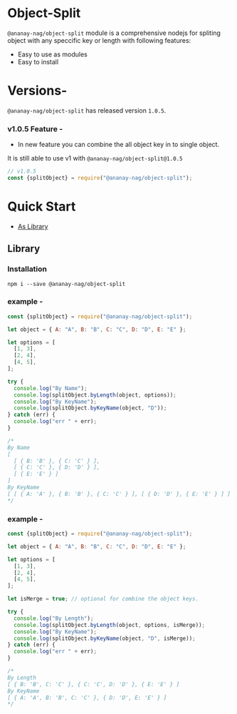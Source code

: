 # Object-Split

`@ananay-nag/object-split` module is a comprehensive nodejs for spliting object with any speccific key or length with following features:

- Easy to use as modules
- Easy to install

# Versions-

`@ananay-nag/object-split` has released version `1.0.5`.

### v1.0.5 Feature -
  - In new feature you can combine the all object key in to single object.

It is still able to use v1 with `@ananay-nag/object-split@1.0.5`

```js
// v1.0.5
const {splitObject} = require("@ananay-nag/object-split");
```

# Quick Start

- [As Library](#library)

## Library

### Installation

```
npm i --save @ananay-nag/object-split
```

### example -

```js
const {splitObject} = require("@ananay-nag/object-split");

let object = { A: "A", B: "B", C: "C", D: "D", E: "E" };

let options = [
  [1, 3],
  [2, 4],
  [4, 5],
];

try {
  console.log("By Name");
  console.log(splitObject.byLength(object, options));
  console.log("By KeyName");
  console.log(splitObject.byKeyName(object, "D"));
} catch (err) {
  console.log("err " + err);
}

/*
By Name
[
  [ { B: 'B' }, { C: 'C' } ],
  [ { C: 'C' }, { D: 'D' } ],
  [ { E: 'E' } ]
]
By KeyName
[ [ { A: 'A' }, { B: 'B' }, { C: 'C' } ], [ { D: 'D' }, { E: 'E' } ] ]
*/
```

### example -

```js
const {splitObject} = require("@ananay-nag/object-split");

let object = { A: "A", B: "B", C: "C", D: "D", E: "E" };

let options = [
  [1, 3],
  [2, 4],
  [4, 5],
];

let isMerge = true; // optional for combine the object keys.

try {
  console.log("By Length");
  console.log(splitObject.byLength(object, options, isMerge));
  console.log("By KeyName");
  console.log(splitObject.byKeyName(object, "D", isMerge));
} catch (err) {
  console.log("err " + err);
}

/*
By Length
[ { B: 'B', C: 'C' }, { C: 'C', D: 'D' }, { E: 'E' } ]
By KeyName
[ { A: 'A', B: 'B', C: 'C' }, { D: 'D', E: 'E' } ]
*/
```